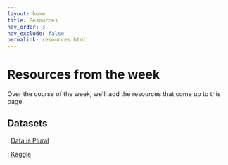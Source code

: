 ```yaml
---
layout: home
title: Resources
nav_order: 3
nav_exclude: false
permalink: resources.html
---
```


# Resources from the week
Over the course of the week, we'll add the resources that come up to this page.

## Datasets

: [Data is Plural](https://www.data-is-plural.com/)

: [Kaggle](https://www.kaggle.com/datasets)
